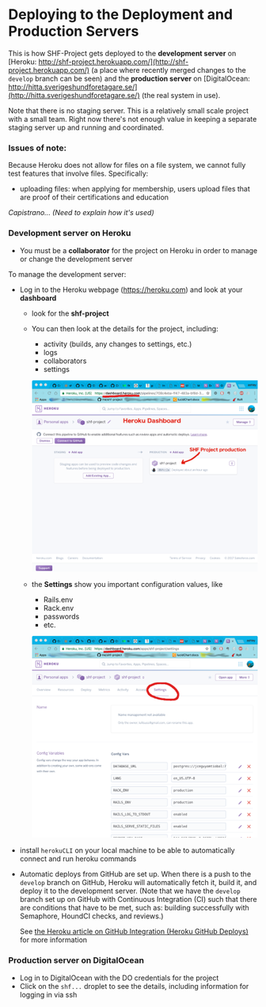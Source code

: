 # Deploying to the Deployment and Production Servers

This is how SHF-Project gets deployed to the **development server** on [Heroku:  http://shf-project.herokuapp.com/](http://shf-project.herokuapp.com/) (a place where recently merged changes to the `develop` branch can be seen)
 and the **production server** on [DigitalOcean: http://hitta.sverigeshundforetagare.se/](http://hitta.sverigeshundforetagare.se/) (the real system in use).

Note that there is no staging server.  This is a relatively small scale project with a small team.  Right now there's not enough value in keeping a separate staging server up and running and coordinated.

### Issues of note:

Because Heroku does not allow for files on a file system, we cannot fully test features that involve files.  Specifically:
- uploading files:  when applying for membership, users upload files that are proof of their certifications and education


*Capistrano... (Need to explain how it's used)*

### Development server on Heroku

* You must be a **collaborator** for the project on Heroku in order to manage or change the development server

To manage the development server:
* Log in to the Heroku webpage (https://heroku.com) and look at your **dashboard**
  - look for the **shf-project**
  - You can then look at the details for the project, including:
    - activity (builds, any changes to settings, etc.)
    - logs
    - collaborators
    - settings
    
    ![Here's what the dashboard looks like](screenshot-herokuDashboard-shfProject.png)
    
  - the **Settings** show you important configuration values, like
     - Rails.env
     - Rack.env
     - passwords
     - etc.
     
     ![Here's what the settings look like](screenshot-herokuDashboard-shfSETTINGS.png)
     


* install `herokuCLI` on your local machine to be able to automatically connect and run heroku commands
     
* Automatic deploys from GitHub are set up.  When there is a push to the `develop` branch on GitHub, 
  Heroku will automatically fetch it, build it, and deploy it to the development server.
   (Note that we have the `develop` branch set up on GitHub with Continuous Integration (CI) such that there are conditions that have to be met, such as: building successfully with Semaphore, HoundCI checks, and reviews.)
     
     See [the Heroku article on GitHub Integration (Heroku GitHub Deploys)](https://devcenter.heroku.com/articles/github-integration)  for more information
     

 

### Production server on DigitalOcean

* Log in to DigitalOcean with the DO credentials for the project
* Click on the `shf...` droplet to see the details, including information for logging in via ssh



